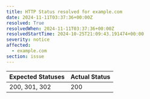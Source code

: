 ```yaml
---
title: HTTP Status resolved for example.com
date: 2024-11-11T03:37:36+00:00Z
resolved: True
resolvedWhen: 2024-11-11T03:37:36+00:00Z
resolvedStartTime: 2024-10-25T21:09:43.191474+00:00
severity: notice
affected:
  - example.com
section: issue
---
```


| Expected Statuses | Actual Status  |
|-------------------|----------------|
| 200, 301, 302 | 200 |
